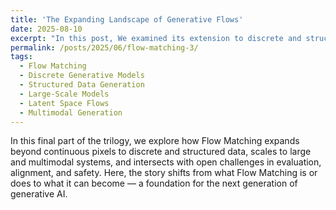 ```yaml
---
title: 'The Expanding Landscape of Generative Flows'
date: 2025-08-10
excerpt: "In this post, We examined its extension to discrete and structured domains, its scaling to latent and multimodal spaces, and its dialogue with open challenges in evaluation, alignment, and theory. Flow Matching thus appears not as a closed chapter, but as a living framework whose boundaries continue to expand with research and application. The trilogy concludes here, but the exploration of generative flows has only just begun."
permalink: /posts/2025/06/flow-matching-3/
tags:
  - Flow Matching
  - Discrete Generative Models
  - Structured Data Generation
  - Large-Scale Models
  - Latent Space Flows
  - Multimodal Generation
---
```




In this final part of the trilogy, we explore how Flow Matching expands beyond continuous pixels to discrete and structured data, scales to large and multimodal systems, and intersects with open challenges in evaluation, alignment, and safety. Here, the story shifts from what Flow Matching is or does to what it can become — a foundation for the next generation of generative AI.